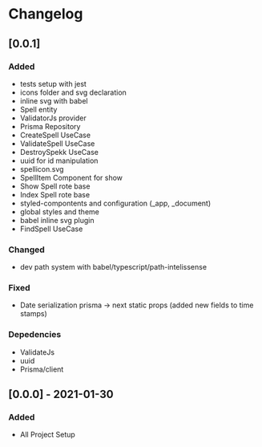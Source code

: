 # Changelog

## [0.0.1]

### Added

- tests setup with jest
- icons folder and svg declaration
- inline svg with babel
- Spell entity
- ValidatorJs provider
- Prisma Repository
- CreateSpell UseCase
- ValidateSpell UseCase
- DestroySpekk UseCase
- uuid for id manipulation
- spellicon.svg
- SpellItem Component for show
- Show Spell rote base
- Index Spell rote base
- styled-compontents and configuration (\_app, \_document)
- global styles and theme
- babel inline svg plugin
- FindSpell UseCase

### Changed

- dev path system with babel/typescript/path-intelissense

### Fixed

- Date serialization prisma -> next static props (added new fields to time stamps)

### Depedencies

- ValidateJs
- uuid
- Prisma/client

## [0.0.0] - 2021-01-30

### Added

- All Project Setup
